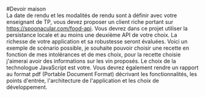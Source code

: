 #Devoir maison \
La date de rendu et les modalités de rendu sont à définir avec votre enseignant de TP, vous devez proposer un
client riche portant sur https://spoonacular.com/food-api.
Vous devrez dans ce projet utiliser la persistance locale et au moins une deuxième API de votre choix.
La richesse de votre application et sa robustesse seront évaluées. Voici un exemple de scénario possible, je souhaite
pouvoir choisir une recette en fonction de mes intolérances et de mes choix, pour la recette choisie j'aimerai avoir
des informations sur les vin proposés. Le choix de la technologue JavaScript est votre.
Vous devrez également rendre un rapport au format pdf (Portable Document Format) décrivant les fonctionnalités,
les points d'entrée, l'architecture de l'application et les choix de développement.


